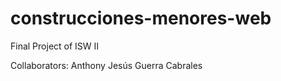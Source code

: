 # construcciones-menores-web
 Final Project of ISW II


Collaborators:
    Anthony Jesús Guerra Cabrales
